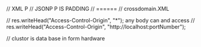 // XML P
// JSONP  P IS PADDING
// ======
// crossdomain.XML

// res.writeHead("Access-Control-Origin", "*"); any body can and access
// res.writeHead("Access-Control-Origin", "http://localhost:portNumber");

// clustor is data base in form hardware
